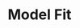 ---
title: "Model Fit"
description: "Make computers learn to predict outcomes."
prereq: "Python"
icon: ""
draft: false
weight: 4
---